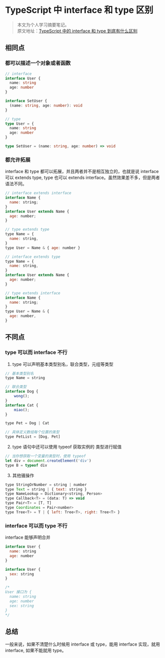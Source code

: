 # TypeScript 中 interface 和 type 区别

> 本文为个人学习摘要笔记。  
> 原文地址：[TypeScript 中的 interface 和 type 到底有什么区别](https://juejin.cn/post/6844903749501059085)

## 相同点

### 都可以描述一个对象或者函数

```typescript
// interface
interface User {
  name: string
  age: number
}

interface SetUser {
  (name: string, age: number): void
}

// type
type User = {
  name: string
  age: number
}

type SetUser = (name: string, age: number) => void
```

### 都允许拓展

interface 和 type 都可以拓展，并且两者并不是相互独立的，也就是说 interface 可以 extends type, type 也可以 extends interface。虽然效果差不多，但是两者语法不同。

```javascript
// interface extends interface
interface Name {
  name: string;
}
interface User extends Name {
  age: number;
}

// type extends type
type Name = {
  name: string,
}
type User = Name & { age: number }

// interface extends type
type Name = {
  name: string,
}
interface User extends Name {
  age: number;
}

// type extends interface
interface Name {
  name: string;
}
type User = Name & {
  age: number,
}
```

## 不同点

### type 可以而 interface 不行

1. type 可以声明基本类型别名，联合类型，元组等类型

```javascript
// 基本类型别名
type Name = string

// 联合类型
interface Dog {
    wong();
}
interface Cat {
    miao();
}

type Pet = Dog | Cat

// 具体定义数组每个位置的类型
type PetList = [Dog, Pet]
```

2. type 语句中还可以使用 typeof 获取实例的 类型进行赋值

```javascript
// 当你想获取一个变量的类型时，使用 typeof
let div = document.createElement('div')
type B = typeof div
```

3. 其他骚操作

```javascript
type StringOrNumber = string | number
type Text = string | { text: string }
type NameLookup = Dictionary<string, Person>
type Callback<T> = (data: T) => void
type Pair<T> = [T, T]
type Coordinates = Pair<number>
type Tree<T> = T | { left: Tree<T>, right: Tree<T> }
```

### interface 可以而 type 不行

interface 能够声明合并

```javascript
interface User {
  name: string
  age: number
}

interface User {
  sex: string
}

/*
User 接口为 {
  name: string
  age: number
  sex: string
}
*/
```

## 总结

一般来说，如果不清楚什么时候用 interface 或 type，能用 interface 实现，就用 interface, 如果不能就用 type。
